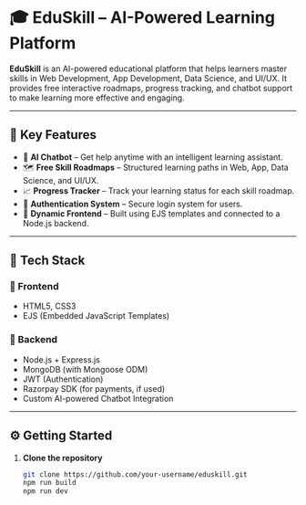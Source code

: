 # 🎓 EduSkill – AI-Powered Learning Platform

**EduSkill** is an AI-powered educational platform that helps learners master skills in Web Development, App Development, Data Science, and UI/UX. It provides free interactive roadmaps, progress tracking, and chatbot support to make learning more effective and engaging.

---

## 🚀 Key Features

- 🤖 **AI Chatbot** – Get help anytime with an intelligent learning assistant.
- 🗺️ **Free Skill Roadmaps** – Structured learning paths in Web, App, Data Science, and UI/UX.
- 📈 **Progress Tracker** – Track your learning status for each skill roadmap.
- 🔐 **Authentication System** – Secure login system for users.
- 💬 **Dynamic Frontend** – Built using EJS templates and connected to a Node.js backend.

---

## 🧰 Tech Stack

### 🔹 Frontend
- HTML5, CSS3
- EJS (Embedded JavaScript Templates)

### 🔹 Backend
- Node.js + Express.js
- MongoDB (with Mongoose ODM)
- JWT (Authentication)
- Razorpay SDK (for payments, if used)
- Custom AI-powered Chatbot Integration

---

## ⚙️ Getting Started

1. **Clone the repository**
   ```bash
   git clone https://github.com/your-username/eduskill.git
   npm run build
   npm run dev

